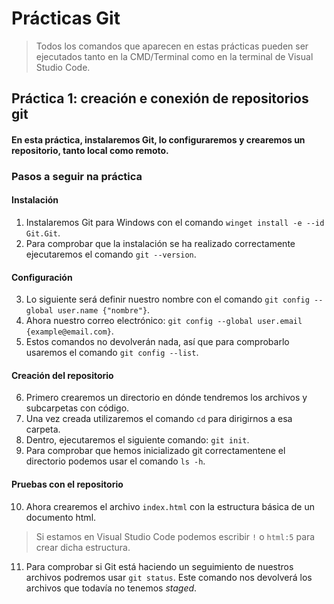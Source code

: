 # Prácticas Git

> Todos los comandos que aparecen en estas prácticas pueden ser ejecutados tanto en la CMD/Terminal como en la terminal de Visual Studio Code.

## Práctica 1: creación e conexión de repositorios git

#### En esta práctica, instalaremos Git, lo configuraremos y crearemos un repositorio, tanto local como remoto.

### Pasos a seguir na práctica
#### Instalación
1. Instalaremos Git para Windows con el comando `winget install -e --id Git.Git`.
2. Para comprobar que la instalación se ha realizado correctamente ejecutaremos el comando `git --version`.
#### Configuración
3. Lo siguiente será definir nuestro nombre con el comando `git config --global user.name {"nombre"}`.
4. Ahora nuestro correo electrónico: `git config --global user.email {example@email.com}`.
5. Estos comandos no devolverán nada, así que para comprobarlo usaremos el comando `git config --list`.
#### Creación del repositorio
6. Primero crearemos un directorio en dónde tendremos los archivos y subcarpetas con código.
7. Una vez creada utilizaremos el comando `cd` para dirigirnos a esa carpeta.
8. Dentro, ejecutaremos el siguiente comando: `git init`.
9. Para comprobar que hemos inicializado git correctamentene el directorio podemos usar el comando `ls -h`.
#### Pruebas con el repositorio
10. Ahora crearemos el archivo `index.html` con la estructura básica de un documento html.
 > Si estamos en Visual Studio Code podemos escribir `!` o `html:5` para crear dicha estructura.
11. Para comprobar si Git está haciendo un seguimiento de nuestros archivos podremos usar `git status`. Este comando nos devolverá los archivos que todavía no tenemos _staged_.
